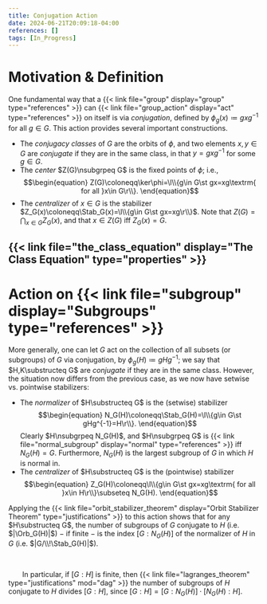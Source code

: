 ```yaml
---
title: Conjugation Action
date: 2024-06-21T20:09:18-04:00
references: []
tags: [In_Progress]
---
```


# Motivation & Definition

One fundamental way that a {{< link file="group" display="group" type="references" >}} can {{< link file="group_action" display="act" type="references" >}} on itself is via *conjugation*, defined by $\phi_g(x)\coloneqq gxg^{-1}$ for all $g\in G$. This action provides several important constructions.
* The *conjugacy classes* of $G$ are the orbits of $\phi$, and two elements $x,y\in G$ are *conjugate* if they are in the same class, in that $y=gxg^{-1}$ for some $g\in G$.
* The *center* $Z(G)\nsubgrpeq G$ is the fixed points of $\phi$; i.e.,
$$\begin{equation}
    Z(G)\coloneqq\ker\phi=\l\\{g\in G\st gx=xg\textrm{ for all }x\in G\r\\}.
\end{equation}$$
* The *centralizer* of $x\in G$ is the stabilizer $Z_G(x)\coloneqq\Stab_G(x)=\l\\{g\in G\st gx=xg\r\\}$. Note that $Z(G)=\bigcap_{x\in G}Z_G(x)$, and that $x\in Z(G)$ iff $Z_G(x)=G$.

## {{< link file="the_class_equation" display="The Class Equation" type="properties" >}}

# Action on {{< link file="subgroup" display="Subgroups" type="references" >}}

More generally, one can let $G$ act on the collection of all subsets (or subgroups) of $G$ via conjugation, by $\phi_g(H)\coloneqq gHg^{-1}$; we say that $H,K\substructeq G$ are *conjugate* if they are in the same class. However, the situation now differs from the previous case, as we now have setwise vs. pointwise stabilizers:
* The *normalizer* of $H\substructeq G$ is the (setwise) stabilizer
$$\begin{equation}
    N_G(H)\coloneqq\Stab_G(H)=\l\\{g\in G\st gHg^{-1}=H\r\\}.
\end{equation}$$
Clearly $H\nsubgrpeq N_G(H)$, and $H\nsubgrpeq G$ is {{< link file="normal_subgroup" display="normal" type="references" >}} iff $N_G(H)=G$. Furthermore, $N_G(H)$ is the largest subgroup of $G$ in which $H$ is normal in.
* The *centralizer* of $H\substructeq G$ is the (pointwise) stabilizer
$$\begin{equation}
    Z_G(H)\coloneqq\l\\{g\in G\st gx=xg\textrm{ for all }x\in H\r\\}\subseteq N_G(H).
\end{equation}$$

Applying the {{< link file="orbit_stabilizer_theorem" display="Orbit Stabilizer Theorem" type="justifications" >}} to this action shows that for any $H\substructeq G$, the number of subgroups of $G$ conjugate to $H$ (i.e. $|\Orb_G(H)|$) $-$ if finite $-$ is the index $[G:N_G(H)]$ of the normalizer of $H$ in $G$ (i.e. $|G/\\!\Stab_G(H)|$).

<br>

&emsp;&emsp;In particular, if $[G:H]$ is finite, then {{< link file="lagranges_theorem" type="justifications" mod="dag" >}} the number of subgroups of $H$ conjugate to $H$ divides $[G:H]$, since $[G:H]=[G:N_G(H)]\cdot[N_G(H):H]$.

